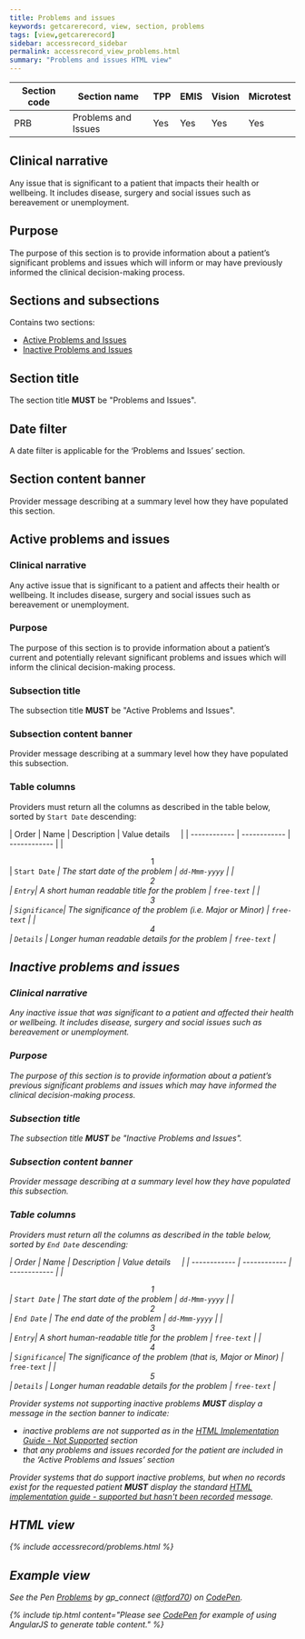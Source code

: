 ```yaml
---
title: Problems and issues
keywords: getcarerecord, view, section, problems
tags: [view,getcarerecord]
sidebar: accessrecord_sidebar
permalink: accessrecord_view_problems.html
summary: "Problems and issues HTML view"
---
```



| Section code | Section name | TPP | EMIS | Vision | Microtest |
| ------------ | ------------ |-----|------|------|-----------|
| PRB | Problems and Issues | Yes | Yes | Yes | Yes |


## Clinical narrative ##

Any issue that is significant to a patient that impacts their health or wellbeing. It includes disease, surgery and social issues such as bereavement or unemployment.

## Purpose ##

The purpose of this section is to provide information about a patient’s significant problems and issues which will inform or may have previously informed the clinical decision-making process.


## Sections and subsections ##

Contains two sections:

 - [Active Problems and Issues](accessrecord_view_problems.html#active-problems-and-issues)
 - [Inactive Problems and Issues](accessrecord_view_problems.html#inactive-problems-and-issues)

## Section title ##

The section title **MUST** be "Problems and Issues".
 
## Date filter ##

A date filter is applicable for the ‘Problems and Issues’ section.

## Section content banner ##

Provider message describing at a summary level how they have populated this section.

## Active problems and issues ##

### Clinical narrative ###

Any active issue that is significant to a patient and affects their health or wellbeing. It includes disease, surgery and social issues such as bereavement or unemployment.

### Purpose ###

The purpose of this section is to provide information about a patient’s current and potentially relevant significant problems and issues which will inform the clinical decision-making process.

### Subsection title ###

The subsection title **MUST** be "Active Problems and Issues".

### Subsection content banner ###

Provider message describing at a summary level how they have populated this subsection.

### Table columns ###

Providers must return all the columns as described in the table below, sorted by `Start Date` descending:

| Order | Name | Description | Value details &nbsp;&nbsp;&nbsp; |
| ------------ | ------------ | ------------ |
| <center>1</center> | `Start Date`  <i class="fa fa-sort-desc" aria-hidden="true">| The start date of the problem | `dd-Mmm-yyyy` |
| <center>2</center> | `Entry`| A short human readable title for the problem | `free-text` |
| <center>3</center> | `Significance`| The significance of the problem (i.e. Major or Minor) | `free-text` |
| <center>4</center> | `Details` | Longer human readable details for the problem | `free-text` |


## Inactive problems and issues ##

### Clinical narrative ###

Any inactive issue that was significant to a patient and affected their health or wellbeing. It includes disease, surgery and social issues such as bereavement or unemployment.

### Purpose ###

The purpose of this section is to provide information about a patient’s previous significant problems and issues which may have informed the clinical decision-making process.

### Subsection title ###

The subsection title **MUST** be "Inactive Problems and Issues".

### Subsection content banner ###

Provider message describing at a summary level how they have populated this subsection.

### Table columns ###

Providers must return all the columns as described in the table below, sorted by `End Date` descending:

| Order | Name | Description | Value details &nbsp;&nbsp;&nbsp; |
| ------------ | ------------ | ------------ |
| <center>1</center> | `Start Date` | The start date of the problem | `dd-Mmm-yyyy` |
| <center>2</center> | `End Date`  <i class="fa fa-sort-desc" aria-hidden="true"> | The end date of the problem | `dd-Mmm-yyyy` |
| <center>3</center> | `Entry`| A short human-readable title for the problem | `free-text` |
| <center>4</center> | `Significance`| The significance of the problem (that is, Major or Minor) | `free-text` |
| <center>5</center> | `Details` | Longer human readable details for the problem | `free-text` |

Provider systems not supporting inactive problems **MUST** display a message in the section banner to indicate:

- inactive problems are not supported as in the [HTML Implementation Guide - Not Supported](accessrecord_development_html_implementation_guide.html#not-supported
) section
- that any problems and issues recorded for the patient are included in the ‘Active Problems and Issues’ section

Provider systems that do support inactive problems, but when no records exist for the requested patient **MUST** display the standard [HTML implementation guide - supported but hasn't been recorded](accessrecord_development_html_implementation_guide.html#supported-but-hasnt-been-recorded) message.

## HTML view ##

{% include accessrecord/problems.html %}

## Example view ##

<p data-height="550" data-theme-id="light" data-slug-hash="gopbVv" data-default-tab="result" data-user="tford70" data-embed-version="2" data-pen-title="Problems" class="codepen">See the Pen <a href="https://codepen.io/tford70/pen/gopbVv/">Problems</a> by gp_connect (<a href="https://codepen.io/tford70">@tford70</a>) on <a href="https://codepen.io">CodePen</a>.</p>
<script async src="https://production-assets.codepen.io/assets/embed/ei.js"></script>

{% include tip.html content="Please see [CodePen](https://codepen.io/gpconnect/pen/gopbVv) for example of using AngularJS to generate table content." %}
